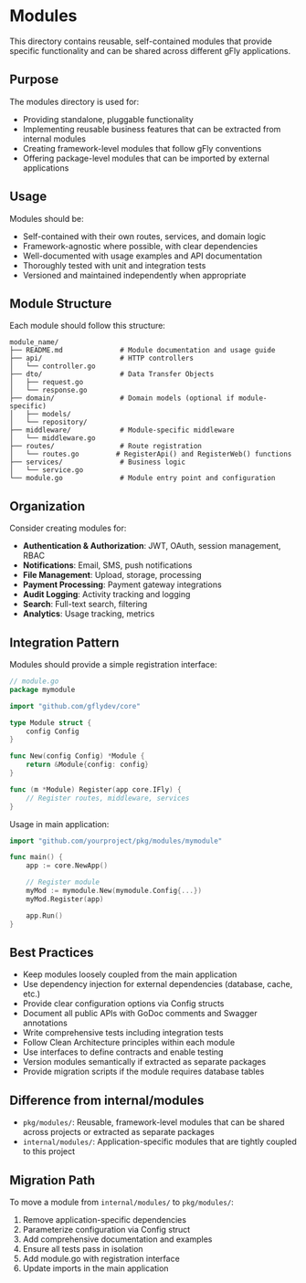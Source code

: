 # Modules

This directory contains reusable, self-contained modules that provide specific functionality and can be shared across different gFly applications.

## Purpose

The modules directory is used for:
- Providing standalone, pluggable functionality
- Implementing reusable business features that can be extracted from internal modules
- Creating framework-level modules that follow gFly conventions
- Offering package-level modules that can be imported by external applications

## Usage

Modules should be:
- Self-contained with their own routes, services, and domain logic
- Framework-agnostic where possible, with clear dependencies
- Well-documented with usage examples and API documentation
- Thoroughly tested with unit and integration tests
- Versioned and maintained independently when appropriate

## Module Structure

Each module should follow this structure:

```
module_name/
├── README.md              # Module documentation and usage guide
├── api/                   # HTTP controllers
│   └── controller.go
├── dto/                   # Data Transfer Objects
│   ├── request.go
│   └── response.go
├── domain/                # Domain models (optional if module-specific)
│   ├── models/
│   └── repository/
├── middleware/            # Module-specific middleware
│   └── middleware.go
├── routes/                # Route registration
│   └── routes.go         # RegisterApi() and RegisterWeb() functions
├── services/              # Business logic
│   └── service.go
└── module.go              # Module entry point and configuration
```

## Organization

Consider creating modules for:
- **Authentication & Authorization**: JWT, OAuth, session management, RBAC
- **Notifications**: Email, SMS, push notifications
- **File Management**: Upload, storage, processing
- **Payment Processing**: Payment gateway integrations
- **Audit Logging**: Activity tracking and logging
- **Search**: Full-text search, filtering
- **Analytics**: Usage tracking, metrics

## Integration Pattern

Modules should provide a simple registration interface:

```go
// module.go
package mymodule

import "github.com/gflydev/core"

type Module struct {
    config Config
}

func New(config Config) *Module {
    return &Module{config: config}
}

func (m *Module) Register(app core.IFly) {
    // Register routes, middleware, services
}
```

Usage in main application:

```go
import "github.com/yourproject/pkg/modules/mymodule"

func main() {
    app := core.NewApp()

    // Register module
    myMod := mymodule.New(mymodule.Config{...})
    myMod.Register(app)

    app.Run()
}
```

## Best Practices

- Keep modules loosely coupled from the main application
- Use dependency injection for external dependencies (database, cache, etc.)
- Provide clear configuration options via Config structs
- Document all public APIs with GoDoc comments and Swagger annotations
- Write comprehensive tests including integration tests
- Follow Clean Architecture principles within each module
- Use interfaces to define contracts and enable testing
- Version modules semantically if extracted as separate packages
- Provide migration scripts if the module requires database tables

## Difference from internal/modules

- `pkg/modules/`: Reusable, framework-level modules that can be shared across projects or extracted as separate packages
- `internal/modules/`: Application-specific modules that are tightly coupled to this project

## Migration Path

To move a module from `internal/modules/` to `pkg/modules/`:

1. Remove application-specific dependencies
2. Parameterize configuration via Config struct
3. Add comprehensive documentation and examples
4. Ensure all tests pass in isolation
5. Add module.go with registration interface
6. Update imports in the main application
